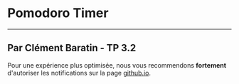 # Pomodoro Timer
---
Par Clément Baratin - TP 3.2
---

Pour une expérience plus optimisée, nous vous recommendons **fortement** d'autoriser les notifications sur la page [github.io](https://waterfox-dev.github.io/Timer/).
